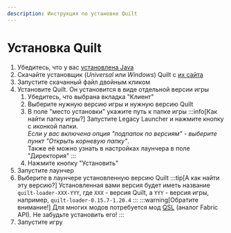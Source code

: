 ```yaml
---
description: Инструкция по установке Quilt
---
```

# Установка Quilt

1. Убедитесь, что у вас [установлена Java](../faq/java)
2. Скачайте установщик (*Universal* или *Windows*) Quilt с [их сайта](https://quiltmc.org/en/install/client/)
3. Запустите скачанный файл двойным кликом
4. Установите Quilt. Он установится в виде отдельной версии игры
    1. Убедитесь, что выбрана вкладка "Клиент"
    2. Выберите нужную версию игры и нужную версию Quilt
    3. В поле "место установки" укажите путь к папке игры
        :::info[Как найти папку игры?]
        Запустите Legacy Launcher и нажмите кнопку с иконкой папки.  
        *Если у вас включена опция "подпапок по версиям" - выберите пункт "Открыть корневую папку"*.  
        Также её можно узнать в настройках лаунчера в поле "Директория"
        :::
    3. Нажмите кнопку "Установить"
5. Запустите лаунчер
6. Выберите в лаунчере установленную версию Quilt
    :::tip[А как найти эту версию?]
    Установленная вами версия будет иметь название `quilt-loader-XXX-YYY`, где `XXX` - версия Quilt, а `YYY` - версия игры, например, `quilt-loader-0.15.7-1.20.4`
    :::
    :::warning[Обратите внимание!]
    Для многих модов потребуется мод [QSL](https://modrinth.com/mod/qsl) (аналог Fabric API). Не забудьте установить его!
    :::
7. Запустите игру